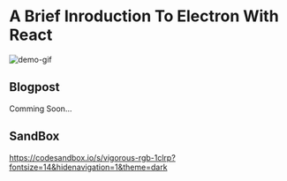 # A Brief Inroduction To Electron With React
![demo-gif](https://uploads.codesandbox.io/uploads/user/67133757-eb0a-40d8-96db-2ade6727e538/QQVQ-electron-demo-main.gif)

## Blogpost
Comming Soon...


## SandBox
https://codesandbox.io/s/vigorous-rgb-1clrp?fontsize=14&hidenavigation=1&theme=dark
